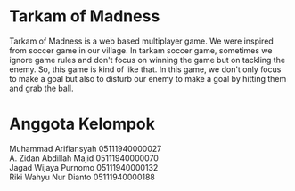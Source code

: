 # Tarkam of Madness
Tarkam of Madness is a web based multiplayer game. We were inspired from soccer game in our village. In tarkam soccer game, sometimes we ignore game rules and don't focus on winning the game but on tackling the enemy. So, this game is kind of like that. In this game, we don't only focus to make a goal but also to disturb our enemy to make a goal by hitting them and grab the ball.

# Anggota Kelompok
Muhammad Arifiansyah      05111940000027 <br>
A. Zidan Abdillah Majid		05111940000070 <br>
Jagad Wijaya Purnomo      05111940000132 <br>
Riki Wahyu Nur Dianto     05111940000188 <br>
